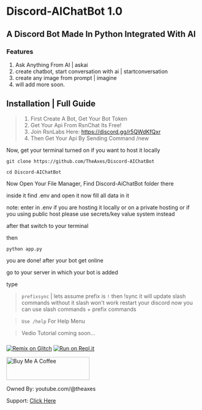 # Discord-AIChatBot 1.0

## A Discord Bot Made In Python Integrated With AI

### Features
1. Ask Anything From AI | askai
2. create chatbot, start conversation with ai | startconversation
3. create any image from prompt | imagine
4. will add more soon.

## Installation | Full Guide
> 1. First Create A Bot, Get Your Bot Token
> 2. Get Your Api From RsnChat Its Free!
> 3. Join RsnLabs Here: https://discord.gg/r5QWdKfQxr
> 4. Then Get Your Api By Sending Command /new

Now, get your terminal turned on if you want to host it locally

```
git clone https://github.com/TheAxes/Discord-AIChatBot
```

```
cd Discord-AIChatBot
```

Now Open Your File Manager, Find Discord-AiChatBot folder there

inside it find .env and open it
now fill all data in it

note: enter in .env if you are hosting it locally or on a private hosting or if you using public host please use secrets/key value system instead

after that switch to your terminal

then

```
python app.py
```

you are done!
after your bot get online

go to your server in which your bot is added

type
> `prefixsync` | lets assume prefix is `!` then !sync
> it will update slash commands without it slash won't work
> restart your discord now you can use slash commands + prefix commands

> `Use /help` For Help Menu

> Vedio Tutorial
> coming soon...

### 
[![Remix on Glitch](https://cdn.glitch.com/2703baf2-b643-4da7-ab91-7ee2a2d00b5b%2Fremix-button-v2.svg)](https://glitch.com/edit/#!/remix/https://github.com/TheAxes/Discord-AIChatBot)
[![Run on Repl.it](https://repl.it/badge/github/replit/replbox)](https://replit.com/github/TheAxes/Discord-AIChatBot)

<a href="https://www.buymeacoffee.com/AshOp" target="_blank"><img src="https://cdn.buymeacoffee.com/buttons/v2/default-yellow.png" alt="Buy Me A Coffee" style="height: 60px !important;width: 217px !important;" ></a>

Owned By: youtube.com/@theaxes

Support: [Click Here](https://discord.gg/XRPh9xm3es)



